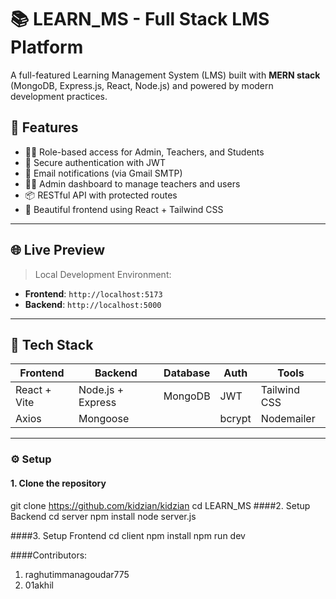 # 📚 LEARN_MS - Full Stack LMS Platform

A full-featured Learning Management System (LMS) built with **MERN stack** (MongoDB, Express.js, React, Node.js) and powered by modern development practices.

## 🚀 Features

- 👨‍🏫 Role-based access for Admin, Teachers, and Students
- 🔐 Secure authentication with JWT
- 📩 Email notifications (via Gmail SMTP)
- 🧑‍💻 Admin dashboard to manage teachers and users
- 📦 RESTful API with protected routes
- 🎨 Beautiful frontend using React + Tailwind CSS

---

## 🌐 Live Preview

> Local Development Environment:
- **Frontend**: `http://localhost:5173`
- **Backend**: `http://localhost:5000`

---

## 🧰 Tech Stack

| Frontend        | Backend             | Database | Auth    | Tools        |
|-----------------|---------------------|----------|---------|--------------|
| React + Vite    | Node.js + Express   | MongoDB  | JWT     | Tailwind CSS |
| Axios           | Mongoose            |          | bcrypt  | Nodemailer   |

---
### ⚙️ Setup

#### 1. Clone the repository
git clone https://github.com/kidzian/kidzian
cd LEARN_MS
####2. Setup Backend
cd server
npm install
node server.js

####3. Setup Frontend
cd client
npm install
npm run dev

####Contributors:
1) raghutimmanagoudar775
2) 01akhil
